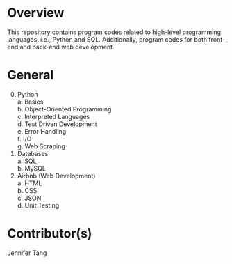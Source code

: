 # Overview #
This repository contains program codes related to high-level programming languages, i.e., Python and SQL.  Additionally, program codes for both front-end and back-end web development.  

# General #
0. Python  
    a. Basics    
	b. Object-Oriented Programming  
	c. Interpreted Languages  
	d. Test Driven Development  
	e. Error Handling  
	f. I/O  
	g. Web Scraping  
1. Databases  
    a. SQL  
    b. MySQL  
2. Airbnb (Web Development)  
	a. HTML  
	b. CSS  
	c. JSON  
	d. Unit Testing  

# Contributor(s) #
Jennifer Tang
